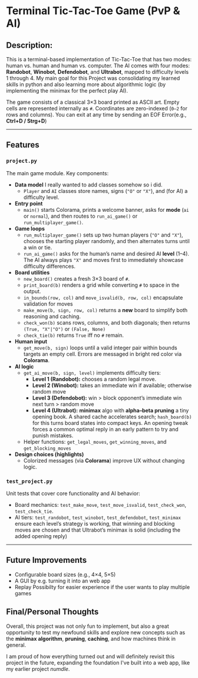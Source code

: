 # Terminal Tic-Tac-Toe Game (PvP & AI)

## Description:
This is a terminal-based implementation of Tic-Tac-Toe that has two modes: human vs. human and human vs. computer. The AI comes with four modes: **Randobot**, **Winobot**, **Defendobot**, and **Ultrabot**, mapped to difficulty levels 1 through 4. My main goal for this Project was consolidating my learned skills in python and also learning more about algorithmic logic (by implementing the minimax for the perfect play AI).

The game consists of a classical 3×3 board printed as ASCII art. Empty cells are represented internally as `#`. Coordinates are zero-indexed (`0–2` for rows and columns). You can exit at any time by sending an EOF Error(e.g., **Ctrl+D / Strg+D**)

---

## Features

### `project.py`
The main game module. Key components:
- **Data model**
    I really wanted to add classes somehow so i did.
  - `Player` and `AI` classes store names, signs (`"O"` or `"X"`), and (for AI) a difficulty level.
- **Entry point**
  - `main()` starts Colorama, prints a welcome banner, asks for **mode** (`ai` or `normal`), and then routes to `run_ai_game()` or `run_multiplayer_game()`.
- **Game loops**
  - `run_multiplayer_game()` sets up two human players (`"O"` and `"X"`), chooses the starting player randomly, and then alternates turns until a win or tie.
  - `run_ai_game()` asks for the human’s name and desired AI **level** (1–4). The AI always plays `"X"` and moves first to immediately showcase difficulty differences.
- **Board utilities**
  - `new_board()` creates a fresh 3×3 board of `#`.
  - `print_board(b)` renders a grid while converting `#` to space in the output.
  - `in_bounds(row, col)` and `move_isvalid(b, row, col)` encapsulate validation for moves
  - `make_move(b, sign, row, col)` returns a **new** board to simplify both reasoning and caching.
  - `check_won(b)` scans rows, columns, and both diagonals; then returns `(True, "X"|"O")` or `(False, None)`
  - `check_tie(b)` returns `True` iff no `#` remain.
- **Human input**
  - `get_move(b, sign)` loops until a valid integer pair within bounds targets an empty cell. Errors are messaged in bright red color via **Colorama**.
- **AI logic**
  - `get_ai_move(b, sign, level)` implements difficulty tiers:
    - **Level 1 (Randobot):** chooses a random legal move.
    - **Level 2 (Winobot):** takes an immediate win if available; otherwise random move
    - **Level 3 (Defendobot):** win > block opponent’s immediate win next turn > random move
    - **Level 4 (Ultrabot):** **minimax** algo with **alpha–beta pruning** a tiny opening book. A shared cache accelerates search; `hash_board(b)` for this turns board states into compact keys. An opening tweak forces a common optimal reply in an early pattern to try and punish mistakes.
  - Helper functions: `get_legal_moves`, `get_winning_moves`, and `get_blocking_moves`
- **Design choices (highlights)**
  - Colorized messages (via **Colorama**) improve UX without changing logic.

### `test_project.py`
Unit tests that cover core functionality and AI behavior:
- Board mechanics: `test_make_move`, `test_move_isvalid`, `test_check_won`, `test_check_tie`.
- AI tiers: `test_randobot`, `test_winobot`, `test_defendobot`, `test_minimax` ensure each level’s strategy is working, that winning and blocking moves are chosen  and that Ultrabot’s minimax is solid (including the added opening reply)

---

## Future Improvements
- Configurable board sizes (e.g., 4×4, 5×5)
- A GUI by e.g. turning it into an web app
- Replay Possibilty for easier experience if the user wants to play multiple games

## Final/Personal Thoughts
Overall, this project was not only fun to implement,
but also a great opportunity to test my newfound skills
and explore new concepts such as the **minimax algorithm**,
**pruning**, **caching**, and how machines think in general.

I am proud of how everything turned out and will definitely
revisit this project in the future, expanding the foundation
I've built into a web app, like my earlier project *numdle*.
